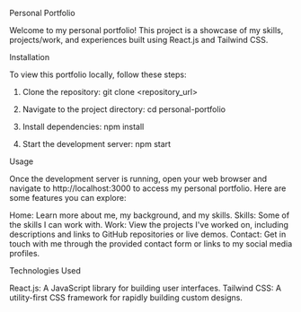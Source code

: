 Personal Portfolio 

Welcome to my personal portfolio! This project is a showcase of my skills, projects/work, and experiences built using React.js and Tailwind CSS.

Installation

To view this portfolio locally, follow these steps:

1. Clone the repository:
git clone <repository_url>

2. Navigate to the project directory:
cd personal-portfolio

3. Install dependencies:
npm install

4. Start the development server:
npm start

Usage

Once the development server is running, open your web browser and navigate to http://localhost:3000 to access my personal portfolio. Here are some features you can explore:

Home: Learn more about me, my background, and my skills.
Skills: Some of the skills I can work with.
Work: View the projects I've worked on, including descriptions and links to GitHub repositories or live demos.
Contact: Get in touch with me through the provided contact form or links to my social media profiles.

Technologies Used

React.js: A JavaScript library for building user interfaces.
Tailwind CSS: A utility-first CSS framework for rapidly building custom designs.
